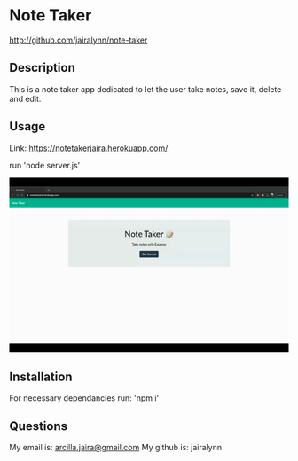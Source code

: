 # Note Taker

http://github.com/jairalynn/note-taker

## Description

This is a note taker app dedicated to let the user take notes, save it, delete and edit.


## Usage

Link: https://notetakerjaira.herokuapp.com/

run 'node server.js'

<img src="./public/assets/images/notetakerapp.gif">

## Installation

For necessary dependancies run: 'npm i'

## Questions

My email is: arcilla.jaira@gmail.com
My github is: jairalynn
